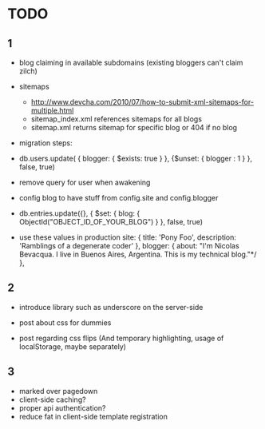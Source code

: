 TODO
=======

1
-------

- blog claiming in available subdomains (existing bloggers can't claim zilch)

- sitemaps
  - http://www.devcha.com/2010/07/how-to-submit-xml-sitemaps-for-multiple.html
  - sitemap_index.xml references sitemaps for all blogs
  - sitemap.xml returns sitemap for specific blog or 404 if no blog



- migration steps:
 - db.users.update( { blogger: { $exists: true } }, {$unset: { blogger : 1 } }, false, true)
 - remove query for user when awakening
 - config blog to have stuff from config.site and config.blogger
 - db.entries.update({}, { $set: { blog: { ObjectId("OBJECT_ID_OF_YOUR_BLOG") } }, false, true)

 - use these values in production
    site: {
        title: 'Pony Foo',
        description: 'Ramblings of a degenerate coder'
    },
    blogger: {
        about: "I'm Nicolas Bevacqua. I live in Buenos Aires, Argentina. This is my technical blog."*/
    },

2
-------

- introduce library such as underscore on the server-side

- post about css for dummies
- post regarding css flips (And temporary highlighting, usage of localStorage, maybe separately)



3
-------

- marked over pagedown
- client-side caching?
- proper api authentication?
- reduce fat in client-side template registration